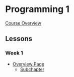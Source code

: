 # Programming 1

[Course Overview](project-management-and-design.md)

## Lessons

### Week 1

- [Overview Page](lessons/overview.md)
  - [Subchapter](lessons/overview/subchapter.md)
